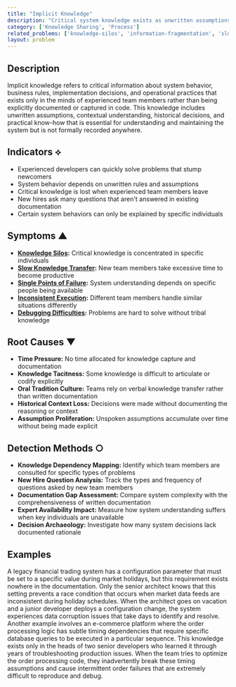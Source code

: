```yaml
---
title: "Implicit Knowledge"
description: "Critical system knowledge exists as unwritten assumptions, tribal knowledge, and undocumented practices rather than being explicitly captured."
category: ['Knowledge Sharing', 'Process']
related_problems: ['knowledge-silos', 'information-fragmentation', 'slow-knowledge-transfer']
layout: problem
---
```


## Description

Implicit knowledge refers to critical information about system behavior, business rules, implementation decisions, and operational practices that exists only in the minds of experienced team members rather than being explicitly documented or captured in code. This knowledge includes unwritten assumptions, contextual understanding, historical decisions, and practical know-how that is essential for understanding and maintaining the system but is not formally recorded anywhere.

## Indicators ⟡

- Experienced developers can quickly solve problems that stump newcomers
- System behavior depends on unwritten rules and assumptions
- Critical knowledge is lost when experienced team members leave
- New hires ask many questions that aren't answered in existing documentation
- Certain system behaviors can only be explained by specific individuals

## Symptoms ▲

- **[Knowledge Silos](knowledge-silos.md):** Critical knowledge is concentrated in specific individuals
- **[Slow Knowledge Transfer](slow-knowledge-transfer.md):** New team members take excessive time to become productive
- **[Single Points of Failure](single-points-of-failure.md):** System understanding depends on specific people being available
- **[Inconsistent Execution](inconsistent-execution.md):** Different team members handle similar situations differently
- **[Debugging Difficulties](debugging-difficulties.md):** Problems are hard to solve without tribal knowledge

## Root Causes ▼

- **Time Pressure:** No time allocated for knowledge capture and documentation
- **Knowledge Tacitness:** Some knowledge is difficult to articulate or codify explicitly
- **Oral Tradition Culture:** Teams rely on verbal knowledge transfer rather than written documentation
- **Historical Context Loss:** Decisions were made without documenting the reasoning or context
- **Assumption Proliferation:** Unspoken assumptions accumulate over time without being made explicit

## Detection Methods ○

- **Knowledge Dependency Mapping:** Identify which team members are consulted for specific types of problems
- **New Hire Question Analysis:** Track the types and frequency of questions asked by new team members
- **Documentation Gap Assessment:** Compare system complexity with the comprehensiveness of written documentation
- **Expert Availability Impact:** Measure how system understanding suffers when key individuals are unavailable
- **Decision Archaeology:** Investigate how many system decisions lack documented rationale

## Examples

A legacy financial trading system has a configuration parameter that must be set to a specific value during market holidays, but this requirement exists nowhere in the documentation. Only the senior architect knows that this setting prevents a race condition that occurs when market data feeds are inconsistent during holiday schedules. When the architect goes on vacation and a junior developer deploys a configuration change, the system experiences data corruption issues that take days to identify and resolve. Another example involves an e-commerce platform where the order processing logic has subtle timing dependencies that require specific database queries to be executed in a particular sequence. This knowledge exists only in the heads of two senior developers who learned it through years of troubleshooting production issues. When the team tries to optimize the order processing code, they inadvertently break these timing assumptions and cause intermittent order failures that are extremely difficult to reproduce and debug.